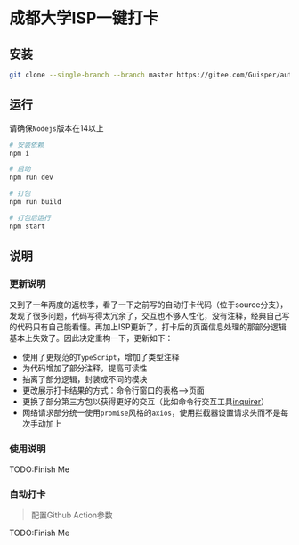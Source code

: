 # 成都大学ISP一键打卡

## 安装

```bash
git clone --single-branch --branch master https://gitee.com/Guisper/auto-sign-in.git
```

## 运行

请确保`Nodejs`版本在14以上

```bash
# 安装依赖
npm i

# 启动
npm run dev

# 打包
npm run build

# 打包后运行
npm start
```

## 说明

### 更新说明
又到了一年两度的返校季，看了一下之前写的自动打卡代码（位于source分支），发现了很多问题，代码写得太冗余了，交互也不够人性化，没有注释，经典自己写的代码只有自己能看懂。再加上ISP更新了，打卡后的页面信息处理的那部分逻辑基本上失效了。因此决定重构一下，更新如下：
- 使用了更规范的`TypeScript`，增加了类型注释
- 为代码增加了部分注释，提高可读性
- 抽离了部分逻辑，封装成不同的模块
- 更改展示打卡结果的方式：命令行窗口的表格-->页面
- 更换了部分第三方包以获得更好的交互（比如命令行交互工具[inquirer](https://www.npmjs.com/package/inquirer)）
- 网络请求部分统一使用`promise`风格的`axios`，使用拦截器设置请求头而不是每次手动加上

### 使用说明
TODO:Finish Me

### 自动打卡

> 配置Github Action参数

TODO:Finish Me